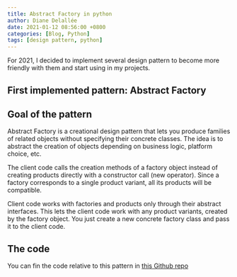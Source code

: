 ```yaml
---
title: Abstract Factory in python
author: Diane Delallée
date: 2021-01-12 08:56:00 +0800
categories: [Blog, Python]
tags: [design pattern, python]
---
```


For 2021, I decided to implement several design pattern to become more friendly with them and start using in my projects.

## First implemented pattern: Abstract Factory


## Goal of the pattern

Abstract Factory is a creational design pattern that lets you produce families of related objects without specifying their concrete classes.
The idea is to abstract the creation of objects depending on business logic, platform choice, etc.

The client code calls the creation methods of a factory object instead of creating products directly with a constructor 
call (new operator). Since a factory corresponds to a single product variant, all its products will be compatible.

Client code works with factories and products only through their abstract interfaces. 
This lets the client code work with any product variants, created by the factory object. 
You just create a new concrete factory class and pass it to the client code.


## The code

You can fin the code relative to this pattern in [this Github repo](https://github.com/dianedelallee/pythonDesignPattern/tree/master/patterns/creational/abstract_factory)
